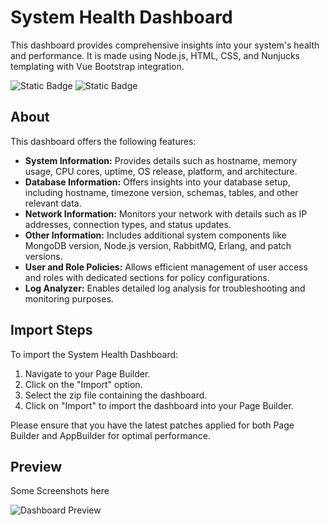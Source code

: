 # System Health Dashboard

This dashboard provides comprehensive insights into your system's health and performance. It is made using Node.js, HTML, CSS, and Nunjucks templating with Vue Bootstrap integration.

![Static Badge](https://img.shields.io/badge/Built%20on-nodejs-339933)
![Static Badge](https://img.shields.io/badge/Styled%20with-%20Vue%20Bootstrap-%234FC08D)

## About

This dashboard offers the following features:

- **System Information:** Provides details such as hostname, memory usage, CPU cores, uptime, OS release, platform, and architecture.
- **Database Information:** Offers insights into your database setup, including hostname, timezone version, schemas, tables, and other relevant data.
- **Network Information:** Monitors your network with details such as IP addresses, connection types, and status updates.
- **Other Information:** Includes additional system components like MongoDB version, Node.js version, RabbitMQ, Erlang, and patch versions.
- **User and Role Policies:** Allows efficient management of user access and roles with dedicated sections for policy configurations.
- **Log Analyzer:** Enables detailed log analysis for troubleshooting and monitoring purposes.

## Import Steps

To import the System Health Dashboard:

1. Navigate to your Page Builder.
2. Click on the "Import" option.
3. Select the zip file containing the dashboard.
4. Click on "Import" to import the dashboard into your Page Builder.

Please ensure that you have the latest patches applied for both Page Builder and AppBuilder for optimal performance.
## Preview

Some Screenshots here

![Dashboard Preview](dashboard_preview.png)
